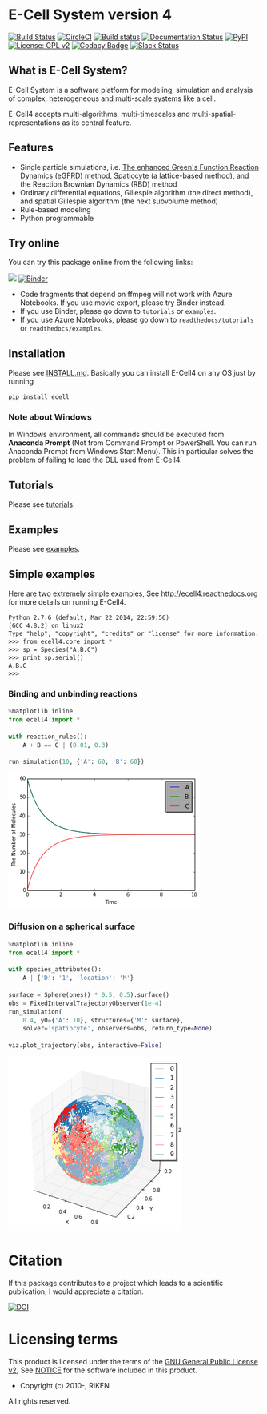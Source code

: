 E-Cell System version 4
=======================

[![Build Status](https://travis-ci.org/ecell/ecell4-base.svg?branch=develop)](https://travis-ci.org/ecell/ecell4-base)
[![CircleCI](https://circleci.com/gh/ecell/ecell4-base.svg?style=svg)](https://circleci.com/gh/ecell/ecell4-base)
[![Build status](https://ci.appveyor.com/api/projects/status/github/ecell/ecell4?svg=true)](https://ci.appveyor.com/project/kaizu/ecell4)
[![Documentation Status](https://readthedocs.org/projects/ecell4/badge/?version=latest)](http://ecell4.readthedocs.org/en/latest/?badge=latest)
[![PyPI](https://img.shields.io/pypi/v/ecell.svg)](https://pypi.python.org/pypi/ecell)
[![License: GPL v2](https://img.shields.io/badge/license-GPL%20v2-blue.svg)](https://github.com/ecell/ecell4-base/blob/master/licenses/LICENSE)
[![Codacy Badge](https://api.codacy.com/project/badge/Grade/87e076986e354b508f66af0a0ca3373d)](https://www.codacy.com/app/ecell/ecell4-base?utm_source=github.com&amp;utm_medium=referral&amp;utm_content=ecell/ecell4-base&amp;utm_campaign=Badge_Grade)
[![Slack Status](https://img.shields.io/badge/chat-on%20slack-50baa6.svg)](https://ecell-project.herokuapp.com/)
<!---[![Slack Status](https://ecell-project.herokuapp.com/badge.svg)](https://ecell-project.herokuapp.com/)--->

What is E-Cell System?
----------------------

E-Cell System is a software platform for modeling, simulation and analysis of complex, heterogeneous and multi-scale systems like a cell.

E-Cell4 accepts multi-algorithms, multi-timescales and multi-spatial-representations as its central feature.

Features
--------

- Single particle simulations, i.e. [The enhanced Green's Function Reaction Dynamics (eGFRD) method](http://gfrd.org), [Spatiocyte](http://spatiocyte.org) (a lattice-based method), and the Reaction Brownian Dynamics (RBD) method
- Ordinary differential equations, Gillespie algorithm (the direct method), and spatial Gillespie algorithm (the next subvolume method)
- Rule-based modeling
- Python programmable

Try online
----------

You can try this package online from the following links:

<a href="https://notebooks.azure.com/import/gh/ecell/ecell4"><img src="https://notebooks.azure.com/launch.png" /></a>
[![Binder](http://mybinder.org/badge.svg)](https://mybinder.org/v2/gh/ecell/ecell4/master?filepath=ecell4-master%2Freadthedocs)

- Code fragments that depend on ffmpeg will not work with Azure Notebooks. If you use movie export, please try Binder instead.
- If you use Binder, please go down to `tutorials` or `examples`.
- If you use Azure Notebooks, please go down to `readthedocs/tutorials` or `readthedocs/examples`.

Installation
-------------

Please see [INSTALL.md](https://github.com/ecell/ecell4-base/blob/master/INSTALL.md).
Basically you can install E-Cell4 on any OS just by running
```
pip install ecell
```

### Note about Windows
In Windows environment, all commands should be executed from **Anaconda Prompt** (Not from Command Prompt or PowerShell. You can run Anaconda Prompt from Windows Start Menu).
This in particular solves the problem of failing to load the DLL used from E-Cell4.


Tutorials
----------

Please see [tutorials](https://github.com/ecell/ecell4-base/tree/master/readthedocs/tutorials).

Examples
---------

Please see [examples](https://github.com/ecell/ecell4-base/tree/master/readthedocs/examples).

Simple examples
---------------

Here are two extremely simple examples, See http://ecell4.readthedocs.org for more details on running E-Cell4.

```
Python 2.7.6 (default, Mar 22 2014, 22:59:56)
[GCC 4.8.2] on linux2
Type "help", "copyright", "credits" or "license" for more information.
>>> from ecell4.core import *
>>> sp = Species("A.B.C")
>>> print sp.serial()
A.B.C
>>>
```

### Binding and unbinding reactions

```python
%matplotlib inline
from ecell4 import *

with reaction_rules():
    A + B == C | (0.01, 0.3)

run_simulation(10, {'A': 60, 'B': 60})
```

![png](./readthedocs/images/output_7_0.png)

### Diffusion on a spherical surface

```python
%matplotlib inline
from ecell4 import *

with species_attributes():
    A | {'D': '1', 'location': 'M'}

surface = Sphere(ones() * 0.5, 0.5).surface()
obs = FixedIntervalTrajectoryObserver(1e-4)
run_simulation(
    0.4, y0={'A': 10}, structures={'M': surface},
    solver='spatiocyte', observers=obs, return_type=None)

viz.plot_trajectory(obs, interactive=False)
```

![png](./readthedocs/images/hairball.png)

Citation
========

If this package contributes to a project which leads to a scientific publication, I would appreciate a citation.

[![DOI](https://zenodo.org/badge/6348303.svg)](https://zenodo.org/badge/latestdoi/6348303)

Licensing terms
===============

This product is licensed under the terms of the [GNU General Public License v2](https://github.com/ecell/ecell4/blob/master/licenses/LICENSE),
See [NOTICE](https://github.com/ecell/ecell4/blob/master/licenses/NOTICE.txt) for the software included in this product.

- Copyright (c) 2010-, RIKEN

All rights reserved.
